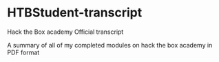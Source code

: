 # HTBStudent-transcript
Hack the Box academy Official transcript

A summary of all of my completed modules on hack the box academy in PDF format
